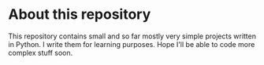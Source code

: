 # About this repository

This repository contains small and so far mostly very simple projects written in Python. I write them for learning purposes. Hope I'll be able to code more complex stuff soon. 
